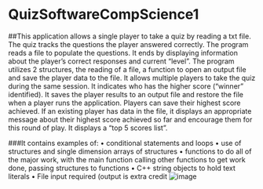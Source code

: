 # QuizSoftwareCompScience1

##This application allows a single player to take a quiz by reading a txt file. The quiz tracks the questions the player answered correctly. The program reads a file to populate the questions. It ends by displaying information about the player’s correct responses and current “level”. The program utilizes 2 structures, the reading of a file, a function to open an output file and save the player data to the file. It allows multiple players to take the quiz during the same session. It indicates who has the higher score (“winner” identified). It saves the player results to an output file and restore the file when a player runs the application. Players can save their highest score achieved. If an existing player has data in the file, it displays an appropriate message about their highest score achieved so far and encourage them for this round of play. It displays a “top 5 scores list”. 

###It contains examples of:
•	conditional statements and loops
•	use of structures and single dimension arrays of structures
•	functions to do all of the major work, with the main function calling other functions to get work done, passing structures to functions
•	C++ string objects to hold text literals
•	File input required (output is extra credit
![image](https://user-images.githubusercontent.com/81057477/160710190-88b720f2-d43c-4b2f-b901-b83822915ba7.png)
